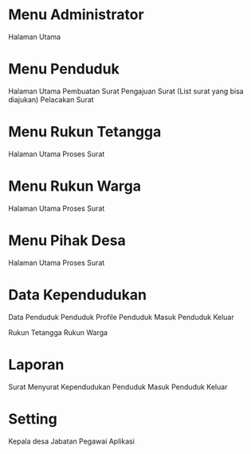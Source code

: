 # Menu Administrator
  Halaman Utama

# Menu Penduduk
  Halaman Utama
  Pembuatan Surat
    Pengajuan Surat (List surat yang bisa diajukan)
    Pelacakan Surat

# Menu Rukun Tetangga
  Halaman Utama
  Proses Surat

# Menu Rukun Warga
  Halaman Utama
  Proses Surat

# Menu Pihak Desa
  Halaman Utama
  Proses Surat

# Data Kependudukan
  Data Penduduk
    Penduduk Profile
  Penduduk Masuk
  Penduduk Keluar

  Rukun Tetangga
  Rukun Warga

# Laporan
  Surat Menyurat
  Kependudukan
    Penduduk Masuk
    Penduduk Keluar

# Setting 
  Kepala desa
  Jabatan Pegawai
  Aplikasi
